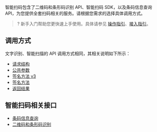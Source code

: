 智能扫码包含了二维码和条形码识别 API、智能扫码 SDK，以及条码信息查询 API，为您提供全套扫码相关的服务。请根据您需求的选择具体调用方式。

>? 新手入门帮助您更快速上手使用。具体请参见 [操作指引](https://cloud.tencent.com/document/product/1214/48720)、[接入指引](https://cloud.tencent.com/document/product/1214/48721)。
 
## 调用方式
文字识别、智能扫描的 API 调用方式相同，其相关说明如下所示：

- [请求结构](https://cloud.tencent.com/document/product/866/33517)
- [公共参数](https://cloud.tencent.com/document/product/866/33518)
- [签名方法 v3](https://cloud.tencent.com/document/product/866/33519)
- [签名方法](https://cloud.tencent.com/document/product/866/33520)
- [返回结果](https://cloud.tencent.com/document/product/866/33521)


##  智能扫码相关接口 

- [条码信息查询](https://cloud.tencent.com/document/product/866/45513)
- [二维码和条形码识别](https://cloud.tencent.com/document/product/866/38292)

